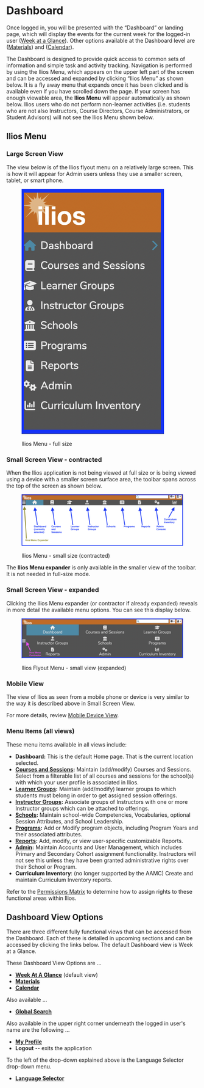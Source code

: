 # Dashboard

Once logged in, you will be presented with the “Dashboard” or landing page, which will display the events for the current week for the logged-in user ([Week at a Glance](https://iliosproject.gitbook.io/ilios-user-guide/dashboard/week-at-a-glance)). Other options available at the Dashboard level are ([Materials](https://iliosproject.gitbook.io/ilios-user-guide/dashboard/materials-view)) and ([Calendar](https://iliosproject.gitbook.io/ilios-user-guide/dashboard/calendar-view)).

The Dashboard is designed to provide quick access to common sets of information and simple task and activity tracking. Navigation is performed by using the Ilios Menu, which appears on the upper left part of the screen and can be accessed and expanded by clicking “Ilios Menu” as shown below. It is a fly away menu that expands once it has been clicked and is available even if you have scrolled down the page. If your screen has enough viewable area, the **Ilios Menu** will appear automatically as shown below. Ilios users who do not perform non-learner activities (i.e. students who are not also Instructors, Course Directors, Course Administrators, or Student Advisors) will not see the Ilios Menu shown below.

## Ilios Menu

### Large Screen View

The view below is of the Ilios flyout menu on a relatively large screen. This is how it will appear for Admin users unless they use a smaller screen, tablet, or smart phone.

<figure>
  <img src="../images/dashboard/flyout_menu.png" alt="Flyout Menu">
  <figcaption>
      <p>Ilios Menu - full size</p>
  </figcaption>
</figure>

### Small Screen View - contracted

When the Ilios application is not being viewed at full size or is being viewed using a device with a smaller screen surface area, the toolbar spans across the top of the screen as shown below.

<figure>
  <img src="../images/dashboard/top_menu_view.png" alt="Top Menu View">
  <figcaption>
    <p>Ilios Menu - small size (contracted)</p>
  </figcaption>
</figure>

The **Ilios Menu expander** is only available in the smaller view of the toolbar. It is not needed in full-size mode.

### Small Screen View - expanded

Clicking the Ilios Menu expander (or contractor if already expanded) reveals in more detail the available menu options. You can see this display below.

<figure>
  <img src="../images/dashboard/flyout_expanded.png" alt="Small Screen View">
  <figcaption>
    <p>Ilios Flyout Menu - small view (expanded)</p>
  </figcaption>
</figure>

### Mobile View

The view of Ilios as seen from a mobile phone or device is very similar to the way it is described above in Small Screen View.

For more details, review [Mobile Device View](https://iliosproject.gitbook.io/ilios-user-guide/dashboard/mobile-devices).

### Menu Items (all views)

These menu items available in all views include:

* **Dashboard:** This is the default Home page. That is the current location selected.
* [**Courses and Sessions**](https://iliosproject.gitbook.io/ilios-user-guide/courses-and-sessions)**:** Maintain (add/modify) Courses and Sessions. Select from a filterable list of all courses and sessions for the school(s) with which your user profile is associated in Ilios.
* [**Learner Groups**](https://iliosproject.gitbook.io/ilios-user-guide/learner-groups)**:** Maintain (add/modify) learner groups to which students must belong in order to get assigned session offerings.
* [**Instructor Groups**](https://iliosproject.gitbook.io/ilios-user-guide/instructor-groups)**:** Associate groups of Instructors with one or more Instructor groups which can be attached to offerings.
* [**Schools**](https://iliosproject.gitbook.io/ilios-user-guide/schools)**:** Maintain school-wide Competencies, Vocabularies, optional Session Attributes, and School Leadership.
* [**Programs**](https://iliosproject.gitbook.io/ilios-user-guide/programs)**:** Add or Modify program objects, including Program Years and their associated attributes.
* [**Reports**](https://iliosproject.gitbook.io/ilios-user-guide/reports)**:** Add, modify, or view user-specific customizable Reports.
* [**Admin**](https://iliosproject.gitbook.io/ilios-user-guide/admin)**:** Maintain Accounts and User Management, which includes Primary and Secondary Cohort assignment functionality. Instructors will not see this unless they have been granted administrative rights over their School or Program.
* **Curriculum Inventory**: (no longer supported by the AAMC) Create and maintain Curriculum Inventory reports.

Refer to the [Permissions Matrix](https://www.dropbox.com/s/431sdj2bfoi3v1f/Ilios%20New%20Default%20Permissions%20Matrix.pdf?dl=0) to determine how to assign rights to these functional areas within Ilios.

## Dashboard View Options

There are three different fully functional views that can be accessed from the Dashboard. Each of these is detailed in upcoming sections and can be accessed by clicking the links below. The default Dashboard view is Week at a Glance.

These Dashboard View Options are ...

* [**Week At A Glance**](https://iliosproject.gitbook.io/ilios-user-guide/dashboard/week-at-a-glance) (default view)
* [**Materials**](https://iliosproject.gitbook.io/ilios-user-guide/dashboard/materials-view)
* [**Calendar**](https://iliosproject.gitbook.io/ilios-user-guide/dashboard/calendar-view)

Also available ...

* [**Global Search**](https://iliosproject.gitbook.io/ilios-user-guide/dashboard/search)

Also available in the upper right corner underneath the logged in user's name are the following ...

* [**My Profile**](https://iliosproject.gitbook.io/ilios-user-guide/dashboard/my-profile)
* **Logout** -- exits the application

To the left of the drop-down explained above is the Language Selector drop-down menu.

* [**Language Selector**](https://iliosproject.gitbook.io/ilios-user-guide/dashboard/language-selector)
